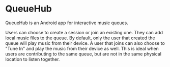 # QueueHub 
QueueHub is an Android app for interactive music queues.

Users can choose to create a session or join an existing one. They can add local music files to the queue. By default, only the user that created the queue will play music from their device. A user that joins can also choose to "Tune In" and play the music from their device as well. This is ideal when users are contributing to the same queue, but are not in the same physical location to listen together.
